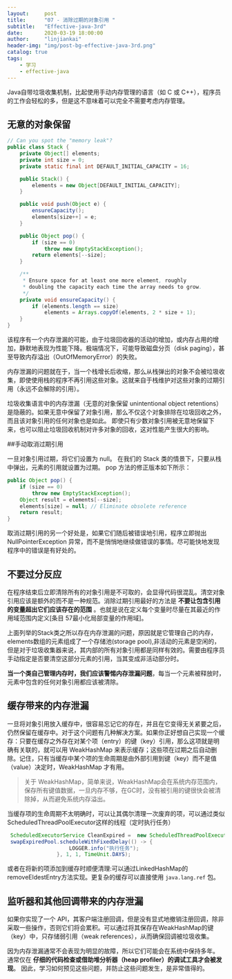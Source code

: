 ```yaml
---
layout:     post
title:      "07 - 消除过期的对象引用 "
subtitle:   "Effective-java-3rd"
date:       2020-03-19 18:00:00
author:     "linjiankai"
header-img: "img/post-bg-effective-java-3rd.png"
catalog: true
tags:
    - 学习
    - effective-java
---
```

Java自带垃圾收集机制，比起使用手动内存管理的语言（如 C 或 C++），程序员的工作会轻松的多，但是这不意味着可以完全不需要考虑内存管理。

## 无意的对象保留

``` Java
// Can you spot the "memory leak"?
public class Stack {
    private Object[] elements;
    private int size = 0;
    private static final int DEFAULT_INITIAL_CAPACITY = 16;

    public Stack() {
        elements = new Object[DEFAULT_INITIAL_CAPACITY];
    }

    public void push(Object e) {
        ensureCapacity();
        elements[size++] = e;
    }

    public Object pop() {
        if (size == 0)
            throw new EmptyStackException();
        return elements[--size];
    }

    /**
     * Ensure space for at least one more element, roughly
     * doubling the capacity each time the array needs to grow.
     */
    private void ensureCapacity() {
        if (elements.length == size)
            elements = Arrays.copyOf(elements, 2 * size + 1);
    }
}
```
该程序有一个内存泄漏的可能，由于垃圾回收器的活动的增加，或内存占用的增加，静默地表现为性能下降。极端情况下，可能导致磁盘分页（disk paging），甚至导致内存溢出（OutOfMemoryError）的失败。

内存泄漏的问题就在于，当一个栈增长后收缩，那么从栈弹出的对象不会被垃圾收集，即使使用栈的程序不再引用这些对象。这就来自于栈维护对这些对象的过期引用（永远不会解除的引用）。

垃圾收集语言中的内存泄漏（无意的对象保留 unintentional object retentions）是隐蔽的。如果无意中保留了对象引用，那么不仅这个对象排除在垃圾回收之外，而且该对象引用的任何对象也是如此。 即使只有少数对象引用被无意地保留下来，也可以阻止垃圾回收机制对许多对象的回收，这对性能产生很大的影响。

##手动取消过期引用

一旦对象引用过期，将它们设置为 null。 在我们的 Stack 类的情景下，只要从栈中弹出，元素的引用就设置为过期。 pop 方法的修正版本如下所示：
```Java
public Object pop() {
    if (size == 0)
        throw new EmptyStackException();
    Object result = elements[--size];
    elements[size] = null; // Eliminate obsolete reference
    return result;
}
```

取消过期引用的另一个好处是，如果它们随后被错误地引用，程序立即抛出 NullPointerException 异常，而不是悄悄地继续做错误的事情。尽可能快地发现程序中的错误是有好处的。

## 不要过分反应

在程序结束后立即清除所有的对象引用是不可取的，会显得代码很混乱。清空对象引用应该是额外的而不是一种规范。消除过期引用最好的方法是 **不要让包含引用的变量超出它们应该存在的范围** 。也就是说在定义每个变量时尽量在其最近的作用域范围内定义[条目 57最小化局部变量的作用域]。

上面列举的Stack类之所以存在内存泄漏的问题，原因就是它管理自己的内存，elements数组的元素组成了一个存储池(storage pool),非活动的元素是空闲的，但是对于垃圾收集器来说，其内部的所有对象引用都是同样有效的。需要由程序员手动指定是否要清空这部分元素的引用，当其变成非活动部分时。

**当一个类自己管理内存时，我们应该警惕内存泄漏问题**，每当一个元素被释放时，元素中包含的任何对象引用都应该被清除。

## 缓存带来的内存泄漏

一旦将对象引用放入缓存中，很容易忘记它的存在，并且在它变得无关紧要之后，仍然保留在缓存中。对于这个问题有几种解决方案。如果你正好想自己实现一个缓存：只要在缓存之外存在对某个项（entry）的键（key）引用，那么这项就是明确有关联的，就可以用 WeakHashMap 来表示缓存；这些项在过期之后自动删除。记住，只有当缓存中某个项的生命周期是由外部引用到键（key）而不是值（value）决定时，WeakHashMap 才有用。
> 关于 WeakHashMap，简单来说，WeakHashMap会在系统内存范围内，保存所有键值数据，一旦内存不够，在GC时，没有被引用的键很快会被清除掉，从而避免系统内存溢出。

当缓存项的生命周期不太明确时，可以让其偶尔清理一次废弃的项，可以通过类似ScheduledThreadPoolExecutor这样的线程（定时执行任务）

```Java
 ScheduledExecutorService CleanExpired =  new ScheduledThreadPoolExecutor(1).
 swapExpiredPool.scheduleWithFixedDelay(() -> {
 					LOGGER.info("执行任务");
 				}, 1, 1, TimeUnit.DAYS);
```

或者在将新的项添加到缓存时顺便清理:可以通过LinkedHashMap的removeEldestEntry方法实现。更复杂的缓存可以直接使用 `java.lang.ref` 包。

## 监听器和其他回调带来的内存泄漏

如果你实现了一个 API，其客户端注册回调，但是没有显式地撤销注册回调，除非采取一些操作，否则它们将会累积。可以通过将其保存在WeakHashMap的键（key）中，只存储弱引用（weak references），从而确保回调被垃圾收集。

因为内存泄漏通常不会表现为明显的故障，所以它们可能会在系统中保持多年。 通常仅在 **仔细的代码检查或借助堆分析器（heap profiler）的调试工具才会被发现**。 因此，学习如何预见这些问题，并防止这些问题发生，是非常值得的。
